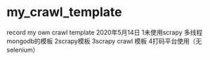 # my_crawl_template
record my own crawl template
2020年5月14日
1未使用scrapy 多线程 mongodb的模板
2scrapy模板
3scrapy crawl 模板
4打码平台使用（无selenium）